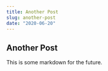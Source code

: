 ```yaml
---
title: Another Post
slug: another-post
date: "2020-06-20"
---
```


## Another Post

This is some markdown for the future.
